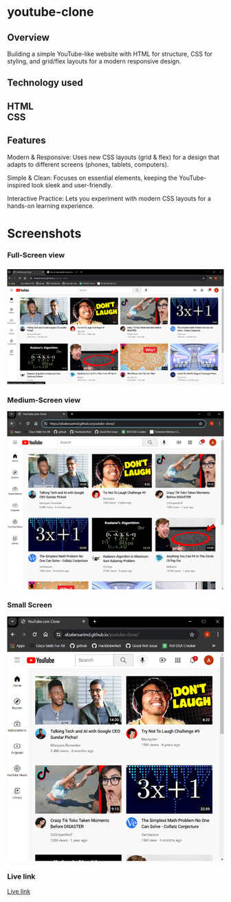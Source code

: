# youtube-clone
<h2>Overview</h2>


Building a simple YouTube-like website with HTML for structure, CSS for styling, and grid/flex layouts for a modern responsive design.

<h2>Technology used<h2>
HTML<br>
CSS

<h2>Features</h2>

Modern & Responsive: Uses new CSS layouts (grid & flex) for a design that adapts to different screens (phones, tablets, computers).

Simple & Clean: Focuses on essential elements, keeping the YouTube-inspired look sleek and user-friendly.

Interactive Practice: Lets you experiment with modern CSS layouts for a hands-on learning experience.

<h1>Screenshots</h1>

<h3>Full-Screen view<h3>

<img src="./channel-pictures/Full-screen.png">

<h3>Medium-Screen view</h3>

<img src="./channel-pictures/Medium-screen.png">

<h3>Small Screen</h3>

<img src="./channel-pictures/Small-screen.png">




<h3>Live link</h3>


<a href="https://afzalansarimd.github.io/youtube-clone/">Live link</a>









